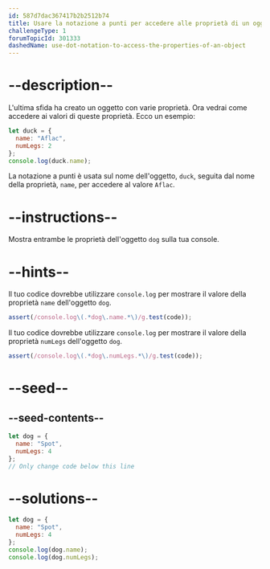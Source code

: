 ```yaml
---
id: 587d7dac367417b2b2512b74
title: Usare la notazione a punti per accedere alle proprietà di un oggetto
challengeType: 1
forumTopicId: 301333
dashedName: use-dot-notation-to-access-the-properties-of-an-object
---
```


# --description--

L'ultima sfida ha creato un oggetto con varie proprietà. Ora vedrai come accedere ai valori di queste proprietà. Ecco un esempio:

```js
let duck = {
  name: "Aflac",
  numLegs: 2
};
console.log(duck.name);
```

La notazione a punti è usata sul nome dell'oggetto, `duck`, seguita dal nome della proprietà, `name`, per accedere al valore `Aflac`.

# --instructions--

Mostra entrambe le proprietà dell'oggetto `dog` sulla tua console.

# --hints--

Il tuo codice dovrebbe utilizzare `console.log` per mostrare il valore della proprietà `name` dell'oggetto `dog`.

```js
assert(/console.log\(.*dog\.name.*\)/g.test(code));
```

Il tuo codice dovrebbe utilizzare `console.log` per mostrare il valore della proprietà `numLegs` dell'oggetto `dog`.

```js
assert(/console.log\(.*dog\.numLegs.*\)/g.test(code));
```

# --seed--

## --seed-contents--

```js
let dog = {
  name: "Spot",
  numLegs: 4
};
// Only change code below this line
```

# --solutions--

```js
let dog = {
  name: "Spot",
  numLegs: 4
};
console.log(dog.name);
console.log(dog.numLegs);
```

